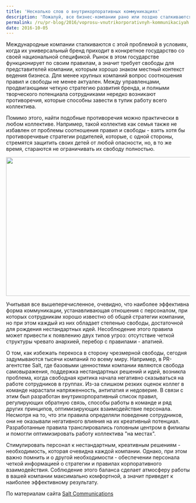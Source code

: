 ```yaml
---
title: 'Несколько слов о внутрикорпоративных коммуникациях'
description: 'Пожалуй, все бизнес-компании рано или поздно сталкиваются с одним и тем же вопросом: как оптимизировать работу начальника и подчиненных. С одной стороны, начальник должен сформировать четкие правила, по которым компания будет функционировать как единый организм.'
permalink: /ru/pr-blog/2016/voprosu-vnutrikorporativnyh-kommunikaciyah
date: 2016-10-05
---
```

<p>Международные компании сталкиваются с этой проблемой в условиях, когда их универсальный бренд приходит в конкретное государство со своей национальной спецификой. Рынок в этом государстве функционирует по своим правилам, а значит требует свободы для представителей компании, которым хорошо знаком местный контекст ведения бизнеса. Для менее крупных компаний вопрос соотношения правил и свободы не менее актуален. Между управленцами, продвигающими четкую стратегию развития бренда, и полными творческого потенциала сотрудниками нередко возникают противоречия, которые способны завести в тупик работу всего коллектива.</p>
<p>Помимо этого, найти подобные противоречия можно практически в любом коллективе. Например, такой коллектив как семья также не избавлен от проблемы соотношения правил и свободы - взять хотя бы противоречивые стратегии родителей, которые, с одной стороны, стремятся защитить своих детей от любой опасности, но, в то же время, стараются не ограничивать их свободу полностью.</p>
<img src="{{ site.assets }}/upload/people.jpg" alt="" class="post__img" width="580" height="380">
<p>Учитывая все вышеперечисленное, очевидно, что наиболее эффективна форма коммуникации, устанавливающая отношения с персоналом, при которых сотрудникам хорошо известно об общей стратегии компании, но при этом каждый из них обладает степенью свободы, достаточной для рождения нестандартных идей. Несоблюдение этого правила может привести к появлению двух типов угроз: отсутствие четкой структуры чревато анархией, перебор с правилами - апатией.</p>
<p>О том, как избежать перекоса в сторону чрезмерной свободы, сегодня задумываются тысячи компаний по всему миру. Например, в PR-агентстве Salt, где базовыми ценностями компании являются свобода самовыражения, поддержка нестандартных решений и идей, возникла проблема, когда свободная критика начала негативно сказываться на работе сотрудников в группах. Из-за слишком резких оценок коллег в команде нарастали напряженность, антипатия и недоверие. В связи с этим был разработан внутрикорпоративный список правил, регулирующих обратную связь, способы работы в команде и ряд других принципов, оптимизирующих взаимодействие персонала. Несмотря на то, что эти правила определяли поведение сотрудников, они не оказывали негативного влияния на их креативный потенциал. Разработанные правила транслировались головным центром в филиалы и помогли оптимизировать работу коллектива "на местах".</p>
<p>Стимулировать персонал к нестандартным, креативным решениям - необходимость, которая очевидна каждой компании. Однако, при этом важно помнить и о другой необходимости - обеспечении персонала четкой информацией о стратегии и правилах корпоративного взаимодействия. Соблюдение этого баланса сделает атмосферу работы в вашей компании максимально комфортной, а значит приведет к наиболее эффективному результату.</p>
По материалам сайта <a href="https://salt-communications.com/" target="_blank" rel="noopener noreferrer">Salt Communications</a>
